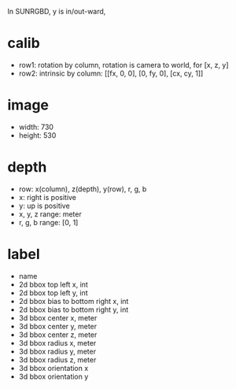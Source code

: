 In SUNRGBD, y is in/out-ward, 

# calib

- row1: rotation by column, rotation is camera to world, for [x, z, y]
- row2: intrinsic by column: [[fx, 0, 0], [0, fy, 0], [cx, cy, 1]]

# image

- width: 730
- height: 530

# depth

- row: x(column), z(depth), y(row), r, g, b
- x: right is positive
- y: up is positive
- x, y, z range: meter
- r, g, b range: [0, 1]

# label

- name
- 2d bbox top left x, int
- 2d bbox top left y, int
- 2d bbox bias to bottom right x, int
- 2d bbox bias to bottom right y, int
- 3d bbox center x, meter
- 3d bbox center y, meter
- 3d bbox center z, meter
- 3d bbox radius x, meter
- 3d bbox radius y, meter
- 3d bbox radius z, meter
- 3d bbox orientation x
- 3d bbox orientation y

